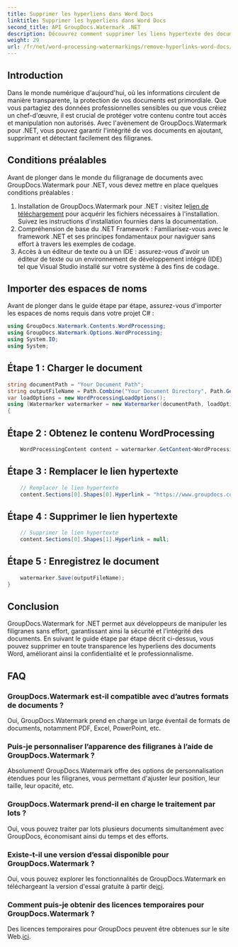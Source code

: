 ```yaml
---
title: Supprimer les hyperliens dans Word Docs
linktitle: Supprimer les hyperliens dans Word Docs
second_title: API GroupDocs.Watermark .NET
description: Découvrez comment supprimer les liens hypertexte des documents Word à l’aide de GroupDocs.Watermark pour .NET. Améliorez la sécurité des documents sans effort.
weight: 29
url: /fr/net/word-processing-watermarkings/remove-hyperlinks-word-docs/
---
```

## Introduction
Dans le monde numérique d'aujourd'hui, où les informations circulent de manière transparente, la protection de vos documents est primordiale. Que vous partagiez des données professionnelles sensibles ou que vous créiez un chef-d'œuvre, il est crucial de protéger votre contenu contre tout accès et manipulation non autorisés. Avec l'avènement de GroupDocs.Watermark pour .NET, vous pouvez garantir l'intégrité de vos documents en ajoutant, supprimant et détectant facilement des filigranes.
## Conditions préalables
Avant de plonger dans le monde du filigranage de documents avec GroupDocs.Watermark pour .NET, vous devez mettre en place quelques conditions préalables :
1.  Installation de GroupDocs.Watermark pour .NET : visitez le[lien de téléchargement](https://releases.groupdocs.com/Watermark/net/) pour acquérir les fichiers nécessaires à l'installation. Suivez les instructions d'installation fournies dans la documentation.
2. Compréhension de base du .NET Framework : Familiarisez-vous avec le framework .NET et ses principes fondamentaux pour naviguer sans effort à travers les exemples de codage.
3. Accès à un éditeur de texte ou à un IDE : assurez-vous d'avoir un éditeur de texte ou un environnement de développement intégré (IDE) tel que Visual Studio installé sur votre système à des fins de codage.

## Importer des espaces de noms
Avant de plonger dans le guide étape par étape, assurez-vous d'importer les espaces de noms requis dans votre projet C# :
```csharp
using GroupDocs.Watermark.Contents.WordProcessing;
using GroupDocs.Watermark.Options.WordProcessing;
using System.IO;
using System;
```
## Étape 1 : Charger le document
```csharp
string documentPath = "Your Document Path";
string outputFileName = Path.Combine("Your Document Directory", Path.GetFileName(documentPath));
var loadOptions = new WordProcessingLoadOptions();
using (Watermarker watermarker = new Watermarker(documentPath, loadOptions))
{
```
## Étape 2 : Obtenez le contenu WordProcessing
```csharp
    WordProcessingContent content = watermarker.GetContent<WordProcessingContent>();
```
## Étape 3 : Remplacer le lien hypertexte
```csharp
    // Remplacer le lien hypertexte
    content.Sections[0].Shapes[0].Hyperlink = "https://www.groupdocs.com/” ;
```
## Étape 4 : Supprimer le lien hypertexte
```csharp
    // Supprimer le lien hypertexte
    content.Sections[0].Shapes[1].Hyperlink = null;
```
## Étape 5 : Enregistrez le document
```csharp
    watermarker.Save(outputFileName);
}
```

## Conclusion
GroupDocs.Watermark for .NET permet aux développeurs de manipuler les filigranes sans effort, garantissant ainsi la sécurité et l'intégrité des documents. En suivant le guide étape par étape décrit ci-dessus, vous pouvez supprimer en toute transparence les hyperliens des documents Word, améliorant ainsi la confidentialité et le professionnalisme.
## FAQ
### GroupDocs.Watermark est-il compatible avec d’autres formats de documents ?
Oui, GroupDocs.Watermark prend en charge un large éventail de formats de documents, notamment PDF, Excel, PowerPoint, etc.
### Puis-je personnaliser l’apparence des filigranes à l’aide de GroupDocs.Watermark ?
Absolument! GroupDocs.Watermark offre des options de personnalisation étendues pour les filigranes, vous permettant d'ajuster leur position, leur taille, leur opacité, etc.
### GroupDocs.Watermark prend-il en charge le traitement par lots ?
Oui, vous pouvez traiter par lots plusieurs documents simultanément avec GroupDocs, économisant ainsi du temps et des efforts.
### Existe-t-il une version d’essai disponible pour GroupDocs.Watermark ?
 Oui, vous pouvez explorer les fonctionnalités de GroupDocs.Watermark en téléchargeant la version d'essai gratuite à partir de[ici](https://releases.groupdocs.com/).
### Comment puis-je obtenir des licences temporaires pour GroupDocs.Watermark ?
 Des licences temporaires pour GroupDocs peuvent être obtenues sur le site Web.[ici](https://purchase.groupdocs.com/temporary-license/).